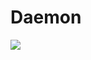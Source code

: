 # Daemon

![](https://m.media-amazon.com/images/M/MV5BMTM0NzYzNDgxMl5BMl5BanBnXkFtZTcwMDg2MTMyMw@@._V1_FMjpg_UX1000_.jpg)
